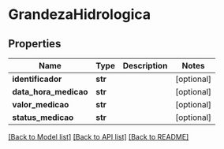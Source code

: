 # GrandezaHidrologica

## Properties
Name | Type | Description | Notes
------------ | ------------- | ------------- | -------------
**identificador** | **str** |  | [optional] 
**data_hora_medicao** | **str** |  | [optional] 
**valor_medicao** | **str** |  | [optional] 
**status_medicao** | **str** |  | [optional] 

[[Back to Model list]](../README.md#documentation-for-models) [[Back to API list]](../README.md#documentation-for-api-endpoints) [[Back to README]](../README.md)

